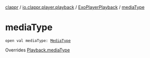 [clappr](../../index.md) / [io.clappr.player.playback](../index.md) / [ExoPlayerPlayback](index.md) / [mediaType](.)

# mediaType

`open val mediaType: `[`MediaType`](../../io.clappr.player.components/-playback/-media-type/index.md)

Overrides [Playback.mediaType](../../io.clappr.player.components/-playback/media-type.md)

